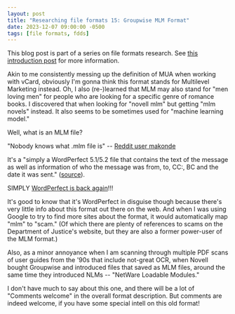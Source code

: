 ```yaml
---
layout: post
title: "Researching file formats 15: Groupwise MLM Format"
date: 2023-12-07 09:00:00 -0500
tags: [file formats, fdds]
---
```


This blog post is part of a series on file formats research. See [this introduction post](https://bits.ashleyblewer.com/blog/2023/08/04/researching-file-formats-library-of-congress-sustainability-of-digital-formats/) for more information.

Akin to me consistently messing up the definition of MUA when working with vCard, obviously I'm gonna think this format stands for Multilevel Marketing instead. Oh, I also (re-)learned that MLM may also stand for "men loving men" for people who are looking for a specific genre of romance books. I discovered that when looking for "novell mlm" but getting "mlm novels" instead. It also seems to be sometimes used for "machine learning model."

Well, what is an MLM file?

"Nobody knows what .mlm file is" -- [Reddit user makonde](https://www.reddit.com/r/learnprogramming/comments/y25af9/convert_mlm_files_to_any_other_readable_format/)

It's a "simply a WordPerfect 5.1/5.2 file that contains the text of the message as well as information of who the message was from, to, CC:, BC and the date it was sent." ([source]([http://support.novell.com/docs/Tids/Solutions/10007414.html](http://support.novell.com/docs/Tids/Solutions/10007414.html))). 

SIMPLY [WordPerfect is back again](https://bits.ashleyblewer.com/blog/2023/10/13/researching-file-formats-7-wordperfect-document-family/)!!!

It's good to know that it's WordPerfect in disguise though because there's very little info about this format out there on the web. And when I was using Google to try to find more sites about the format, it would automatically map "mlm" to "scam." (Of which there are plenty of references to scams on the Department of Justice's website, but they are also a former power-user of the MLM format.)

Also, as a minor annoyance when I am scanning through multiple PDF scans of user guides from the '90s that include not-great OCR, when Novell bought Groupwise and introduced files that saved as MLM files, around the same time they introduced NLMs -- "NetWare Loadable Modules."

I don't have much to say about this one, and there will be a lot of "Comments welcome" in the overall format description. But comments are indeed welcome, if you have some special intell on this old format!